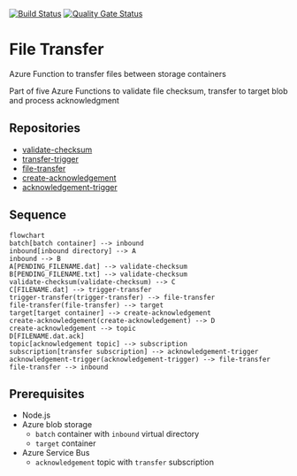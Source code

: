 [![Build Status](https://dev.azure.com/johnwatson484/John%20D%20Watson/_apis/build/status/File%20Transfer?branchName=main)](https://dev.azure.com/johnwatson484/John%20D%20Watson/_build/latest?definitionId=58&branchName=main)
[![Quality Gate Status](https://sonarcloud.io/api/project_badges/measure?project=johnwatson484_file-transfer&metric=alert_status)](https://sonarcloud.io/summary/new_code?id=johnwatson484_file-transfer)

# File Transfer
Azure Function to transfer files between storage containers

Part of five Azure Functions to validate file checksum, transfer to target blob and process acknowledgment

## Repositories
- [validate-checksum](https://github.com/johnwatson484/validate-checksum)
- [transfer-trigger](https://github.com/johnwatson484/transfer-trigger)
- [file-transfer](https://github.com/johnwatson484/file-transfer)
- [create-acknowledgement](https://github.com/johnwatson484/create-acknowledgement)
- [acknowledgement-trigger](https://github.com/johnwatson484/acknowledgement-trigger)

## Sequence

```mermaid
flowchart
batch[batch container] --> inbound
inbound[inbound directory] --> A
inbound --> B
A[PENDING_FILENAME.dat] --> validate-checksum
B[PENDING_FILENAME.txt] --> validate-checksum
validate-checksum(validate-checksum) --> C
C[FILENAME.dat] --> trigger-transfer
trigger-transfer(trigger-transfer) --> file-transfer
file-transfer(file-transfer) --> target
target[target container] --> create-acknowledgement
create-acknowledgement(create-acknowledgement) --> D
create-acknowledgement --> topic
D[FILENAME.dat.ack]
topic[acknowledgement topic] --> subscription
subscription[transfer subscription] --> acknowledgement-trigger
acknowledgement-trigger(acknowledgement-trigger) --> file-transfer
file-transfer --> inbound
```

## Prerequisites
- Node.js
- Azure blob storage
  - `batch` container with `inbound` virtual directory
  - `target` container
- Azure Service Bus
  - `acknowledgement` topic with `transfer` subscription
